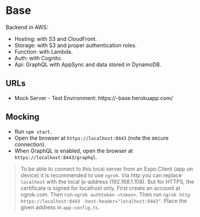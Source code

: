 # Base

Backend in AWS:
- Hosting: with S3 and CloudFront.
- Storage: with S3 and proper authentication roles.
- Function: with Lambda.
- Auth: with Cognito.
- Api: GraphQL with AppSync and data stored in DynamoDB.

## URLs
- Mock Server - Test Environment: https://<projectname>-base.herokuapp.com/

## Mocking

- Run `npm start`.
- Open the browser at `https://localhost:8443` (note the secure connection).
- When GraphQL is enabled, open the browser at `https://localhost:8443/graphql`.

> To be able to connect to this local server from an Expo Client (app on device) it is recommended to use `ngrok`. Via http you can replace `localhost` with the local ip-address (192.168.1.108). But for HTTPS, the certificate is signed for localhost only. First create an account at ngrok.com. Then run `ngrok authtoken <token>`. Then run `ngrok http https://localhost:8443 -host-header="localhost:8443"`. Place the given address in `app-config.ts`.
